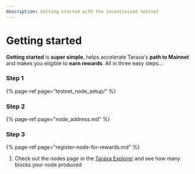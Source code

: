 ```yaml
---
description: Getting started with the incentivized testnet
---
```


# Getting started

**Getting started** is **super simple**, helps accelerate Taraxa's **path to Mainnet** and makes you eligible to **earn rewards**.   All in three easy steps...

### Step 1

{% page-ref page="testnet\_node\_setup/" %}

### Step 2

{% page-ref page="node\_address.md" %}

### Step 3

{% page-ref page="register-node-for-rewards.md" %}



1. Check out the nodes page in the [Taraxa Explorer](https://explorer.testnet.taraxa.io/nodes) and see how many blocks your node produced

